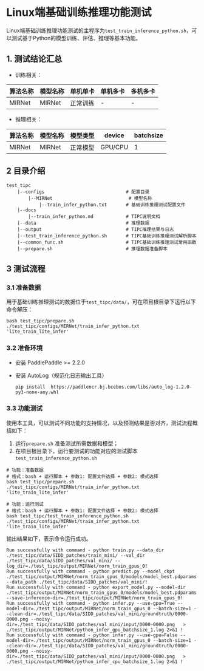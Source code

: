 # Linux端基础训练推理功能测试

Linux端基础训练推理功能测试的主程序为`test_train_inference_python.sh`，可以测试基于Python的模型训练、评估、推理等基本功能。

## 1. 测试结论汇总

- 训练相关：

| 算法名称 | 模型名称 | 单机单卡 | 单机多卡 | 多机多卡 |
| -------- | -------- | -------- | -------- | -------- |
| MIRNet   | MIRNet   | 正常训练 | -        | -        |

- 推理相关：

| 算法名称 | 模型名称 | 模型类型 | device  | batchsize |
| -------- | -------- | -------- | ------- | --------- |
| MIRNet   | MIRNet   | 正常模型 | GPU/CPU | 1         |

## 2 目录介绍

```
test_tipc
    |--configs                              # 配置目录
        |--MIRNet                            # 模型名称
            |--train_infer_python.txt       # 基础训练推理测试配置文件
    |--docs
        |--train_infer_python.md            # TIPC说明文档
    |--data                                 # 推理数据
    |--output                               # TIPC推理结果与日志
    |--test_train_inference_python.sh       # TIPC基础训练推理测试解析脚本
    |--common_func.sh                       # TIPC基础训练推理测试常用函数
    |--prepare.sh                           # 推理数据准备脚本
```

## 3 测试流程

### 3.1 准备数据

用于基础训练推理测试的数据位于`test_tipc/data/`，可在项目根目录下运行以下命令解压：

```shell
bash test_tipc/prepare.sh ./test_tipc/configs/MIRNet/train_infer_python.txt 'lite_train_lite_infer'
```

### 3.2 准备环境

- 安装 PaddlePaddle >= 2.2.0

- 安装 AutoLog（规范化日志输出工具）

  ```
  pip install  https://paddleocr.bj.bcebos.com/libs/auto_log-1.2.0-py3-none-any.whl
  ```

### 3.3 功能测试

使用本工具，可以测试不同功能的支持情况，以及预测结果是否对齐，测试流程概括如下：

1. 运行`prepare.sh` 准备测试所需数据和模型；
2. 在项目根目录下，运行要测试的功能对应的测试脚本 `test_train_inference_python.sh`

```shell
# 功能：准备数据
# 格式：bash + 运行脚本 + 参数1: 配置文件选择 + 参数2: 模式选择
bash test_tipc/prepare.sh ./test_tipc/configs/MIRNet/train_infer_python.txt 'lite_train_lite_infer'

# 功能：运行测试
# 格式：bash + 运行脚本 + 参数1: 配置文件选择 + 参数2: 模式选择
bash test_tipc/test_train_inference_python.sh ./test_tipc/configs/MIRNet/train_infer_python.txt 'lite_train_lite_infer'
```

输出结果如下，表示命令运行成功。

```
Run successfully with command - python train.py --data_dir ./test_tipc/data/SIDD_patches/train_mini/ --val_dir ./test_tipc/data/SIDD_patches/val_mini/ --log_dir=./test_tipc/output/MIRNet/norm_train_gpus_0!  
Run successfully with command - python predict.py --model_ckpt ./test_tipc/output/MIRNet/norm_train_gpus_0/models/model_best.pdparams --data_path ./test_tipc/data/SIDD_patches/val_mini/!  
Run successfully with command - python export_model.py --model-dir ./test_tipc/output/MIRNet/norm_train_gpus_0/models/model_best.pdparams --save-inference-dir=./test_tipc/output/MIRNet/norm_train_gpus_0!
Run successfully with command - python infer.py --use-gpu=True --model-dir=./test_tipc/output/MIRNet/norm_train_gpus_0 --batch-size=1 --clean-dir=./test_tipc/data/SIDD_patches/val_mini/groundtruth/0000-0000.png --noisy-dir=./test_tipc/data/SIDD_patches/val_mini/input/0000-0000.png   > ./test_tipc/output/MIRNet/python_infer_gpu_batchsize_1.log 2>&1 !  
Run successfully with command - python infer.py --use-gpu=False --model-dir=./test_tipc/output/MIRNet/norm_train_gpus_0 --batch-size=1 --clean-dir=./test_tipc/data/SIDD_patches/val_mini/groundtruth/0000-0000.png --noisy-dir=./test_tipc/data/SIDD_patches/val_mini/input/0000-0000.png   > ./test_tipc/output/MIRNet/python_infer_cpu_batchsize_1.log 2>&1 !  
```

